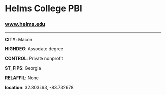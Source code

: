 # Helms College PBI
### www.helms.edu
---
**CITY**: Macon

**HIGHDEG**: Associate degree

**CONTROL**: Private nonprofit

**ST_FIPS**: Georgia

**RELAFFIL**: None

**location**: 32.803363, -83.732678